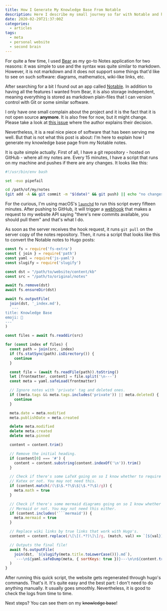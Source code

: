 ```yaml
---
title: How I Generate My Knowledge Base From Notable
description: Here I describe my small journey so far with Notable and how I sync my website's Knowledge Base it with.
date: 2020-02-29T21:37:00Z
categories:
  - articles
tags:
  - meta
  - personal website
  - second brain
---
```


For quite a few time, I used [Bear](https://bear.app/) as my go-to Notes application for two reasons: it was simple to use and the syntax was quite similar to markdown. However, it is not markdown and it does not support some things that'd like to see on such software: diagrams, mathematics, wiki-like links, etc.

<!--more-->

After searching for a bit I found out an app called [Notable](https://notable.md/). In addition to having all the features I wanted from Bear, it is also storage independent, meaning everything is stored as markdown plain-files that I can version control with Git or some similar software.

I only have one small complain about the project and it is the fact that it is not open source **anymore**. It is also free for now, but it might change. Please take a look at [this issue](https://github.com/notable/notable/issues/432) where the author explains their decision.

Nevertheless, it is a real nice piece of software that has been serving me well. But that is not what this post is about: I'm here to explain how I generate my knowledge base page from my Notable notes.

It is quite simple actually. First of all, I have a git repository - hosted on GitHub - where all my notes are. Every 15 minutes, I have a script that runs on my machine and pushes if there are any changes. It looks like this:

```bash
#!/usr/bin/env bash

set -euo pipefail

cd /path/of/my/notes
(git add -A && git commit -m "$(date)" && git push) || echo "no changes"
```

For the curious, I'm using macOS's [`launchd`](https://en.wikipedia.org/wiki/Launchd) to run this script every fifteen minutes. After pushing to GitHub, it will trigger a [webhook](https://developer.github.com/webhooks/) that makes a request to my website API saying "there's new commits available, you should pull them" and that's what I do.

As soon as the server receives the hook request, it runs `git pull` on the server copy of the notes repository. Then, it runs a script that looks like this to convert the Notable notes to Hugo posts:


```javascript
const fs = require('fs-extra')
const { join } = require('path')
const yaml = require('js-yaml')
const slugify = require('slugify')

const dst = "/path/to/website/content/kb"
const src = "/path/to/original/notes"

await fs.remove(dst)
await fs.ensureDir(dst)

await fs.outputFile(
  join(dst, '_index.md'),
  `---
title: Knowledge Base
emoji: 🧠
---`
)

const files = await fs.readdir(src)

for (const index of files) {
  const path = join(src, index)
  if (fs.statSync(path).isDirectory()) {
    continue
  }

  const file = (await fs.readFile(path)).toString()
  let [frontmatter, content] = file.split('\n---')
  const meta = yaml.safeLoad(frontmatter)

  // Ignore notes with 'private' tag and deleted ones.
  if ((meta.tags && meta.tags.includes('private')) || meta.deleted) {
    continue
  }

  meta.date = meta.modified
  meta.publishDate = meta.created

  delete meta.modified
  delete meta.created
  delete meta.pinned

  content = content.trim()

  // Remove the initial heading.
  if (content[0] === '#') {
    content = content.substring(content.indexOf('\n')).trim()
  }

  // Check if there's some LaTeX going on so I know whether to require
  // Katex or not. You may not need this.
  if (content.match(/(\$\$.*?\$\$|\$.*?\$)/g)) {
    meta.math = true
  }

  // Check if there's some mermaid diagrams going on so I know whether to require
  // Mermaid or not. You may not need this either.
  if (content.includes('```mermaid')) {
    meta.mermaid = true
  }

  // Replace wiki links by true links that work with Hugo's.
  content = content.replace(/\[\[(.*?)\]\]/g, (match, val) => `[${val}](/kb/${slugify(val.toLowerCase())})`)

  // Outputs the final file!
  await fs.outputFile(
    join(dst, `${slugify(meta.title.toLowerCase())}.md`),
    `---\n${yaml.safeDump(meta, { sortKeys: true })}---\n\n${content.trim()}`
  )
}
```

After running this quick script, the website gets regenerated through hugo's commands. That's it. It's quite easy and the best part: I don't need to do anything manually. It usually goes smoothly. Nevertheless, it is good to check the logs from time to time.

Next steps? You can see them on my ~~knowledge base~~!
